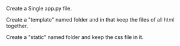 Create a Single app.py file.

Create a "template" named folder and in that keep the files of all html together.

Create a "static" named folder and keep the css file in it.
